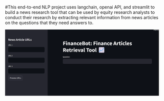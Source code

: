 #This end-to-end NLP project uses langchain, openai API, and streamlit to build a news research tool that can be used by equity research analysts to conduct their research by extracting relevant information from news articles on the questions that they need answers to.

![alt text](image.png)
